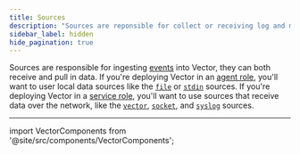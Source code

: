 ```yaml
---
title: Sources
description: "Sources are reponsible for collect or receiving log and metrics data. These could be local sources, like a file, or a protocols, like HTTP or TCP."
sidebar_label: hidden
hide_pagination: true
---
```


Sources are responsible for ingesting [events][docs.data-model#event] into
Vector, they can both receive and pull in data. If you're deploying Vector in
an [agent role][docs.roles.agent], you'll want to user local data sources
like the [`file`][docs.sources.file] or [`stdin`][docs.sources.stdin] sources.
If you're deploying Vector in a [service role][docs.roles.service], you'll want
to use sources that receive data over the network, like the
[`vector`][docs.sources.vector], [`socket`][docs.sources.socket], and
[`syslog`][docs.sources.syslog] sources.

---

import VectorComponents from '@site/src/components/VectorComponents';

<VectorComponents titles={false} sinks={false} transforms={false} />


[docs.data-model#event]: /docs/about/data-model/#event
[docs.roles.agent]: /docs/setup/deployment/roles/agent/
[docs.roles.service]: /docs/setup/deployment/roles/service/
[docs.sources.file]: /docs/reference/sources/file/
[docs.sources.socket]: /docs/reference/sources/socket/
[docs.sources.stdin]: /docs/reference/sources/stdin/
[docs.sources.syslog]: /docs/reference/sources/syslog/
[docs.sources.vector]: /docs/reference/sources/vector/
